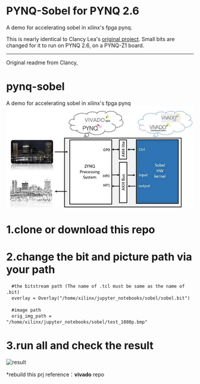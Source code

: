 
# PYNQ-Sobel for PYNQ 2.6

A demo for accelerating sobel in xilinx's fpga pynq.

This is nearly identical to Clancy Lea's [original project](https://github.com/clancylea/pynq-sobel/). Small bits are changed for it to run on PYNQ 2.6, on a PYNQ-Z1 board.

----

Original readme from Clancy,

# pynq-sobel
A demo for accelerating sobel in xilinx's fpga pynq  
  ![system](https://github.com/clancylea/pynq-sobel/blob/master/picture/system.jpg)

# 1.clone or download this repo
# 2.change the bit and picture path via your path

      #the bitstream path (The name of .tcl must be same as the name of .bit)
      overlay = Overlay("/home/xilinx/jupyter_notebooks/sobel/sobel.bit")
      
      #image path
      orig_img_path = "/home/xilinx/jupyter_notebooks/sobel/test_1080p.bmp"

# 3.run all and check the result

   ![result](https://github.com/clancylea/pynq-sobel/raw/master/picture/result.png)
   
*rebuild this prj reference：**vivado** repo
